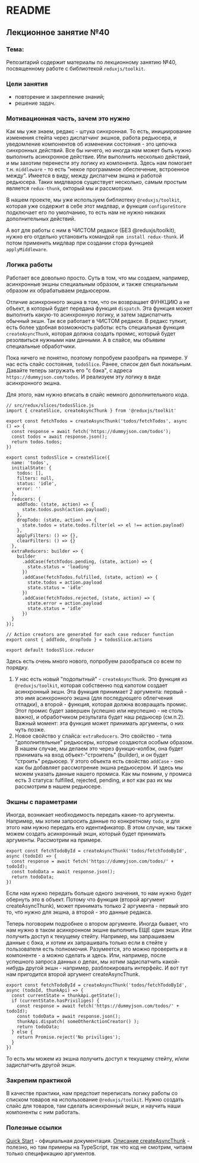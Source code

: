 # README

## Лекционное занятие №40

### Тема:

Репозитарий содержит материалы по лекционному занятию №40, посвященному работе с библиотекой `reduxjs/toolkit`.

### Цели занятия
- повторение и закрепление знаний;
- решение задач.

### Мотивационная часть, зачем это нужно
Как мы уже знаем, редакс - штука синхронная. То есть, инициирование изменения стейта через диспатчинг экшнов, работа редьюсера, и уведомление компонентов об изменении состояния - это цепочка синхронных действий. Все бы ничего, но иногда нам может быть нужно выполнить асинхронное действие. Или выполнить несколько действий, и мы захотим перенести эту логику из компонента. Здесь нам помогает т.н. `middleware` - то есть "некое программное обеспечение, встроенное между". Имеется в виду, между диспатчем экшна и работой редьюсера. Таких мидлваров существует несколько, самым простым является `redux-thunk`, окторый мы и рассмотрим.

В нашем проекте, мы уже используем библиотеку `@reduxjs/toolkit`, которая уже содержит в себе этот мидлвар, и функция `configureStore` подключает его по умолчанию, то есть нам не нужно никаких дополнительных действий.

А вот для работы с ним в ЧИСТОМ редаксе (БЕЗ @reduxjs/toolkit), нужно его отдельно установить командой `npm install redux-thunk`. И потом применить мидлвар при создании стора функцией `applyMiddleware`.

### Логика работы
Работает все довольно просто. Суть в том, что мы создаем, например, асинхронные экшны специальным образом, и также специальным образом их обрабатываем редьюсером.

Отличие асинхронного экшна в том, что он возвращает ФУНКЦИЮ а не объект, в который будет передана функция `dispatch`. Эта функция может выполнить какую-то асинхронную логику, и затем задиспатчить обычный экшн. Так все работает в ЧИСТОМ редаксе. В редакс тулкит, есть более удобная возможность работы: есть специальная функция `createAsyncThunk`, которая должна создать промис, который будет резолвиться нужными нам данными. А в слайсе, мы объявим специальные обработчики.

Пока ничего не понятно, поэтому попробуем разобрать на примере. У нас есть слайс состояния, `todoSlice`. Ранее, список дел был локальным. Давайте теперь загружать его "с бэка", с адреса `https://dummyjson.com/todos`. И реализуем эту логику в виде асинхронного экшна.

Для этого, нам нужно вписать в слайс немного дополнительного кода.

```
// src/redux/slices/todosSlice.js
import { createSlice, createAsyncThunk } from '@reduxjs/toolkit'

export const fetchTodos = createAsyncThunk('todos/fetchTodos', async () => {
  const response = await fetch('https://dummyjson.com/todos');
  const todos = await response.json();
  return todos.todos;
})

export const todosSlice = createSlice({
  name: 'todos',
  initialState: {
    todos: [],
    filters: null,
    status: 'idle',
    error: ''
  },
  reducers: {
    addTodo: (state, action) => {
      state.todos.push(action.payload);
    },
    dropTodo: (state, action) => {
      state.todos = state.todos.filter(el => el !== action.payload)
    },
    applyFilters: () => {},
    clearFilters: () => {}
  },
  extraReducers: builder => {
    builder
      .addCase(fetchTodos.pending, (state, action) => {
        state.status = 'loading'
      })
      .addCase(fetchTodos.fulfilled, (state, action) => {
        state.todos = action.payload
        state.status = 'idle'
      })
      .addCase(fetchTodos.rejected, (state, action) => {
        state.error = action.payload
        state.status = 'idle'
      })
  }
});

// Action creators are generated for each case reducer function
export const { addTodo, dropTodo } = todosSlice.actions

export default todosSlice.reducer
```

Здесь есть очень много нового, попробуем разобраться со всем по порядку.

1. У нас есть новый "подопытный" - `createAsyncThunk`. Это функция из `@reduxjs/toolkit`, которая собственно под капотом создает асинхронный экшн. Эта функция принимает 2 аргумента: первый - это имя асинхронного экшна (для последующего облегчения отладки), а второй - функция, которая должна возвращать промис. Этот промис будет завершен (успешно или неуспешно - не столь важно), и обработчиком результата будет наш редьюсер (см.п.2). Важный момент: эта функция может принимать аргументы, о них чуть позже.
2. Новое свойство у слайса: `extraReducers`. Это свойство - типа "дополнительные" редьюсеры, которые создаются особым образом. В нашем случае, мы делаем это через функцю-колбэк, она будет принимать на вход объект-"строитель" (builder), и он будет "строить" редьюсер. У этого объекта есть свойство `addCase` - оно как бы добавляет рассмотрение экшна редьюсером. И здесь мы можем указать данные нашего промиса. Как мы помним, у промиса есть 3 статуса: fulfilled, rejected, pending, и вот как раз их мы рассмотрим в нашем редьюсере.

### Экшны с параметрами
Иногда, возникает необходимость передать какие-то аргументы. Например, мы хотим запросить данные по конкретному `todo`, и для этого нам нужно передать его идентификатор. В этом случае, мы также можем создать асинхронный экшн, который будет принимать аргументы. Рассмотрим на примере.

```
export const fetchTodoById = createAsyncThunk('todos/fetchTodoById', async (todoId) => {
  const response = await fetch('https://dummyjson.com/todos/' + todoId);
  const todoData = await response.json();
  return todoData;
})
```

Если нам нужно передать больше одного значения, то нам нужно будет обернуть это в объект. Потому что функция (второй аргумент createAsyncThunk), может принимать только 2 аргумента - первый это то, что нужно для экшна, а второй - это данные редакса.

Теперь поговорим подробнее о втором аргументе. Иногда бывает, что нам нужно в таком асинхронном экшне выполнить ЕЩЕ один экшн. Или получить доступ к текущему стейту. Например, мы запрашиваем данные с бэка, и хотим их запрашивать только если в стейте у пользователя есть полномочия. Разумеется, это можно проверить и в компоненте - а можно сделать и здесь. Или, например, после успешного запроса данных о делах, мы хотим задиспатчить какой-нибудь другой экшн - например, разблокировать интерфейс. И вот тут нам пригодится второй аргумент createAsyncThunk.

```
export const fetchTodoById = createAsyncThunk('todos/fetchTodoById', async (todoId, thunkApi) => {
  const currentState = thunkApi.getState();
  if (currentState.hasPriviliges) {
    const response = await fetch('https://dummyjson.com/todos/' + todoId);
    const todoData = await response.json();
    thunkApi.dispatch( someOtherActionCreator() );
    return todoData;
  } else {
    return Promise.reject('No priviliges');
  }
})
```

То есть мы можем из экшна получить доступ к текущему стейту, и/или задиспатчить другой экшн.

### Закрепим практикой
В качестве практики, нам предстоит переписать логику работы со списком товаров на использование `@reduxjs/toolkit`. Нужно создать слайс для товаров, там сделать асинхронный экшн, и научить наши компоненты с ним работать.

### Полезные ссылки
[Quick Start](https://redux.js.org/usage/writing-logic-thunks) - официальная документация.
[Описание createAsyncThunk](https://redux-toolkit.js.org/api/createAsyncThunk) - полезно, но там примеры на TypeScript, так что код не смотрим, читаем только спецификацию аргументов.